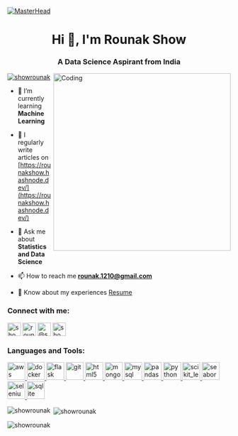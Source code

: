 [![MasterHead](https://visme.co/blog/wp-content/uploads/2019/10/animated-presentation-software-header-wide.gif)](https://www.linkedin.com/in/rounak-show-211131174/)
<h1 align="center">Hi 👋, I'm Rounak Show</h1>
<h3 align="center">A Data Science Aspirant from India</h3>
<img align="right" alt="Coding" width="400" src="https://blog.imarticus.org/wp-content/uploads/2020/05/de.gif">

<p align="left"> <a href="https://twitter.com/showrounak" target="blank"><img src="https://img.shields.io/twitter/follow/showrounak?logo=twitter&style=for-the-badge" alt="showrounak" /></a> </p>

- 🌱 I’m currently learning **Machine Learning**

- 📝 I regularly write articles on [https://rounakshow.hashnode.dev/](https://rounakshow.hashnode.dev/)

- 💬 Ask me about **Statistics and Data Science**

- 📫 How to reach me **rounak.1210@gmail.com**

- 📄 Know about my experiences [Resume](https://drive.google.com/file/d/1jCqWexUhbSY8ve5_tkTLFH6I5Wssr3VX/view?usp=share_link)

<h3 align="left">Connect with me:</h3>
<p align="left">
<a href="https://twitter.com/showrounak" target="blank"><img align="center" src="https://cdn-icons-png.flaticon.com/256/124/124021.png" alt="showrounak" height="30" width="30" /></a>
<a href="https://linkedin.com/in/rounak-show-211131174" target="blank"><img align="center" src="https://cdn1.iconfinder.com/data/icons/logotypes/32/circle-linkedin-512.png" alt="rounak-show-211131174" height="30" width="30" /></a>
<a href="https://hashnode.com/@showrounak" target="blank"><img align="center" src="https://play-lh.googleusercontent.com/NhWlAT4TbjIjirMZfl77W2B8Y1P0gpSNTui6aQYUXJNMhbe8OrUhnfjtccRF3eNFkRo" alt="@showrounak" height="30" width="30" /></a>
<a href="https://www.hackerrank.com/showrounak" target="blank"><img align="center" src="https://upload.wikimedia.org/wikipedia/commons/thumb/6/65/HackerRank_logo.png/800px-HackerRank_logo.png" alt="showrounak" height="30" width="30" /></a>
</p>

<h3 align="left">Languages and Tools:</h3>
<p align="left"> <a href="https://aws.amazon.com" target="_blank" rel="noreferrer"> <img src="https://cdn.iconscout.com/icon/free/png-256/free-aws-3215369-2673787.png" alt="aws" width="40" height="40"/> </a> <a href="https://www.docker.com/" target="_blank" rel="noreferrer"> <img src="https://w7.pngwing.com/pngs/219/411/png-transparent-docker-logo-kubernetes-microservices-cloud-computing-dockers-logo-text-logo-cloud-computing-thumbnail.png" alt="docker" width="40" height="40"/> </a> <a href="https://flask.palletsprojects.com/" target="_blank" rel="noreferrer"> <img src="https://www.vectorlogo.zone/logos/pocoo_flask/pocoo_flask-icon.svg" alt="flask" width="40" height="40"/> </a> <a href="https://git-scm.com/" target="_blank" rel="noreferrer"> <img src="https://www.vectorlogo.zone/logos/git-scm/git-scm-icon.svg" alt="git" width="40" height="40"/> </a> <a href="https://www.w3.org/html/" target="_blank" rel="noreferrer"> <img src="https://w7.pngwing.com/pngs/201/90/png-transparent-logo-html-html5.png" alt="html5" width="40" height="40"/> </a> <a href="https://www.mongodb.com/" target="_blank" rel="noreferrer"> <img src="https://w7.pngwing.com/pngs/429/921/png-transparent-mongodb-plain-wordmark-logo-icon.png" alt="mongodb" width="40" height="40"/> </a> <a href="https://www.mysql.com/" target="_blank" rel="noreferrer"> <img src="https://www.freepnglogos.com/uploads/logo-mysql-png/logo-mysql-mysql-logo-png-images-are-download-crazypng-21.png" alt="mysql" width="40" height="40"/> </a> <a href="https://pandas.pydata.org/" target="_blank" rel="noreferrer"> <img src="https://p.kindpng.com/picc/s/574-5747046_python-pandas-logo-transparent-hd-png-download.png" alt="pandas" width="40" height="40"/> </a> <a href="https://www.python.org" target="_blank" rel="noreferrer"> <img src="https://www.kindpng.com/picc/m/159-1595848_python-logo-png-transparent-background-python-logo-png.png" alt="python" width="40" height="40"/> </a> <a href="https://scikit-learn.org/" target="_blank" rel="noreferrer"> <img src="https://upload.wikimedia.org/wikipedia/commons/0/05/Scikit_learn_logo_small.svg" alt="scikit_learn" width="40" height="40"/> </a> <a href="https://seaborn.pydata.org/" target="_blank" rel="noreferrer"> <img src="https://seaborn.pydata.org/_images/logo-mark-lightbg.svg" alt="seaborn" width="40" height="40"/> </a> <a href="https://www.selenium.dev" target="_blank" rel="noreferrer"> <img src="https://upload.wikimedia.org/wikipedia/commons/d/d5/Selenium_Logo.png" alt="selenium" width="40" height="40"/> </a> <a href="https://www.sqlite.org/" target="_blank" rel="noreferrer"> <img src="https://www.vectorlogo.zone/logos/sqlite/sqlite-icon.svg" alt="sqlite" width="40" height="40"/> </a> </p>



<p><img align="left" src="https://github-readme-stats.vercel.app/api/top-langs?username=showrounak&show_icons=true&locale=en&layout=compact&theme=tokyonight" alt="showrounak" /></p>

<p>&nbsp;<img align="center" src="https://github-readme-stats.vercel.app/api?username=showrounak&show_icons=true&locale=en&theme=tokyonight" alt="showrounak" /></p>

<p><img align="center" src="https://github-readme-streak-stats.herokuapp.com/?user=showrounak&&theme=tokyonight" alt="showrounak" /></p>

